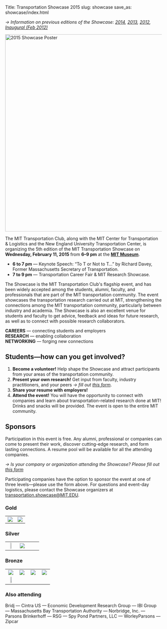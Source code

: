 Title: Transportation Showcase 2015
slug: showcase
save_as: showcase/index.html

*→ Information on previous editions of the Showcase: [2014]({filename}/pages/showcase/2014.md), [2013]({filename}/pages/showcase/2013.md), [2012]({filename}/pages/showcase/2012b.md), [Inaugural (Feb 2012)]({filename}/pages/showcase/2012a.md)*

<img src="/image/showcase/2015-poster-crop.png" alt="2015 Showcase Poster" style="width:635px"/>

The MIT Transportation Club, along with the MIT Center for Transportation & Logistics and the New England University Transportation Center, is organizing the 5th edition of the MIT Transportation Showcase on **Wednesday, February 11, 2015** from **6–9 pm** at the **[MIT Museum](http://web.mit.edu/museum)**.

- **6 to 7 pm** — Keynote Speech: “To T or Not to T…” by Richard Davey, Former Massachusetts Secretary of Transportation.
- **7 to 9 pm** — Transportation Career Fair & MIT Research Showcase.

The Showcase is the MIT Transportation Club's flagship event, and has been widely accepted among the students, alumni, faculty, and professionals that are part of the MIT transportation community. The event showcases the transportation research carried out at MIT, strengthening the connections among the MIT transportation community, particularly between industry and academia. The Showcase is also an excellent venue for students and faculty to get advice, feedback and ideas for future research, as well as to connect with possible research collaborators.

**CAREERS** — connecting students and employers<br/>
**RESEARCH** — enabling collaboration<br/>
**NETWORKING** — forging new connections

## Students—how can you get involved?

1. **Become a volunteer!** Help shape the Showcase and attract participants from your areas of the transportation community.
2. **Present your own research!** Get input from faculty, industry practitioners, and your peers *→ fill out [this form](https://docs.google.com/forms/d/1YCuP5T2OzU3i0iRP_WmaMrinstfwu3XvMXnabRueEos/viewform)*.
3. **Share your resume with employers!**
4. **Attend the event!** You will have the opportunity to connect with companies and learn about transportation-related research done at MIT! Drinks and snacks will be provided. The event is open to the entire MIT community.

## Sponsors
Participation in this event is free. Any alumni, professional or companies can come to present their work, discover cutting-edge research, and form lasting connections. A resume pool will be available for all the attending companies.

*→ Is your company or organization attending the Showcase? Please fill out [this form](https://docs.google.com/forms/d/1zlvE-a9fQvVmrz-tLrFToZgpa5NGjZ9fo93OPeaqH4c/viewform)*

Participating companies have the option to sponsor the event at one of three levels—please use the form above. For questions and event-day logistics, please contact the Showcase organizers at [transportation.showcase@MIT.EDU](mailto:transportation.showcase@mit.edu).

### Gold
<table style="text-align: center; font-weight: bold; width:100%">
  <tr>
    <td style="width:50%">
      <img src="/image/logo/smart.png"></td>
    <td style="width:50%">
      <img align=middle src="/image/logo/smart-fum.png"></td>
  </tr>
</table>

### Silver
<table style="text-align: center; font-weight: bold; width:100%">
  <tr>
    <td style="width:33%">
      <img src="/image/logo/caliper.png" style="width: 30%"></td>
    <td style="width:33%">
      <img align=middle src="/image/logo/bah.png"></td>
    <td style="width:33%"></td>
  </tr>
</table>

### Bronze
<table style="text-align: center; font-weight: bold; width:100%">
  <tr>
    <td style="width:25%">
      <img src="/image/logo/sdg.png"></td>
    <td style="width:25%">
      <img align=middle src="/image/logo/cambridgesystematics.png"></td>
    <td style="width:25%">
      <img src="/image/logo/volpe.png"></td>
    <td style="width:25%">
      <img align=middle src="/image/logo/foursquare.png">
      </td>
  </tr>
  <tr>
    <td style="width:25%">
      <img src="/image/logo/icf.png" style="width: 50%"></td>
    <td style="width:25%"></td>
    <td style="width:25%"></td>
    <td style="width:25%"></td>
  </tr>
</table>

### Also attending
Bridj — Cintra US — Economic Development Research Group — IBI Group — Massachusetts Bay Transportation Authority — Norbridge, Inc. — Parsons Brinkerhoff — RSG  — Spy Pond Partners, LLC — WorleyParsons — Zipcar

